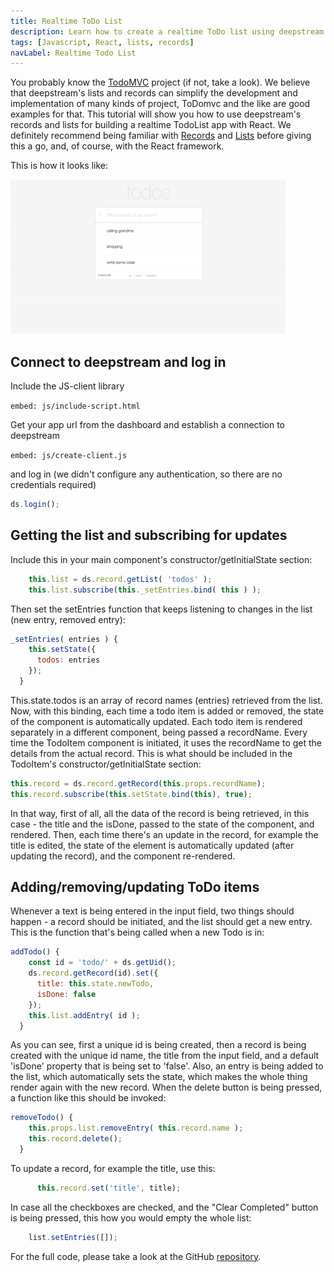 ```yaml
---
title: Realtime ToDo List
description: Learn how to create a realtime ToDo list using deepstream technology
tags: [Javascript, React, lists, records]
navLabel: Realtime Todo List
---
```


You probably know the [TodoMVC](http://todomvc.com/) project (if not, take a look). We believe that deepstream's lists and records can simplify the development and implementation of many kinds of project, ToDomvc and the like are good examples for that.
This tutorial will show you how to use deepstream's records and lists for building a realtime TodoList app with React.
We definitely recommend being familiar with [Records](/tutorials/core/datasync/records/) and [Lists](/tutorials/core/datasync/lists/) before giving this a go, and, of course, with the React framework.

This is how it looks like:

![todoMVC gif](todoMVC.gif)

## Connect to deepstream and log in

Include the JS-client library

`embed: js/include-script.html`

Get your app url from the dashboard and establish a connection to deepstream

`embed: js/create-client.js`

and log in (we didn't configure any authentication, so there are no credentials required)

```javascript
ds.login();
```

## Getting the list and subscribing for updates

Include this in your main component's constructor/getInitialState section:

```javascript
    this.list = ds.record.getList( 'todos' );
    this.list.subscribe(this._setEntries.bind( this ) );
```
Then set the setEntries function that keeps listening to changes in the list (new entry, removed entry):

```javascript
_setEntries( entries ) {
    this.setState({
      todos: entries
    });
  }
```

This.state.todos is an array of record names (entries) retrieved from the list. Now, with this binding, each time a todo item is added or removed, the state of the component is automatically updated.
Each todo item is rendered separately in a different component, being passed a recordName.
Every time the TodoItem component is initiated, it uses the recordName to get the details from the actual record. This is what should be included in the TodoItem's constructor/getInitialState section:

```javascript
this.record = ds.record.getRecord(this.props.recordName);
this.record.subscribe(this.setState.bind(this), true);
```

In that way, first of all, all the data of the record is being retrieved, in this case - the title and the isDone, passed to the state of the component, and rendered. Then, each time there's an update in the record, for example the title is edited, the state of the element is automatically updated (after updating the record), and the component re-rendered.

## Adding/removing/updating ToDo items

Whenever a text is being entered in the input field, two things should happen - a record should be initiated, and the list should get a new entry. This is the function that's being called when a new Todo is in:

```javascript
addTodo() {
    const id = 'todo/' + ds.getUid();
    ds.record.getRecord(id).set({
      title: this.state.newTodo,
      isDone: false
    });
    this.list.addEntry( id );
  }
```
As you can see, first a unique id is being created, then a record is being created with the unique id name, the title from the input field, and a default 'isDone' property that is being set to 'false'. Also, an entry is being added to the list, which automatically sets the state, which makes the whole thing render again with the new record.
When the delete button is being pressed, a function like this should be invoked: 

```javascript
removeTodo() {
    this.props.list.removeEntry( this.record.name );
    this.record.delete();
  }
  ```

  To update a record, for example the title, use this:

  ```javascript
        this.record.set('title', title);
  ```

In case all the checkboxes are checked, and the "Clear Completed" button is being pressed, this how you would empty the whole list:

  ```javascript
      list.setEntries([]);
  ```

For the full code, please take a look at the GitHub  <a href="https://github.com/deepstreamIO/deepstream.io-tutorial-todomvc">repository</a>.

